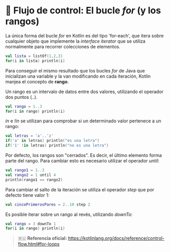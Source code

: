 # :repeat: Flujo de control: El bucle _for_ (y los rangos)

La única forma del bucle _for_ en Kotlin es del tipo 'for-each', que itera sobre cualquier objeto que implemente la _interface iterator_ que se utiliza normalmente para recorrer colecciones de elementos.

```kotlin
val lista = listOf(1,2,3)
for(i in lista) println(i)
```

Para conseguir el mismo resultado que los bucles _for_ de Java que inicializan una variable y la van modificando en cada iteración, Kotlin manjea el concepto de **rango**.

Un rango es un intervalo de datos entre dos valores, utilizando el operador dos puntos (_.._).

```kotlin
val rango = 1..3
for(i in rango) println(i)
```

_in_ e _!in_ se utilizan para comprobar si un determinado valor pertenece a un rango:

```kotlin
val letras = 'a'..'z'
if('a' in letras) println("es una letra")
if('1' !in letras) println("no es una letra")
```

Por defecto, los rangos son "cerrados". Es decir, el último elemento forma parte del rango. Para cambiar esto es necesario utilizar el operador _until_:

```kotlin
val rango1 = 1..3
val rango2 = 1 until 4
println(rango1 == rango2)
```

Para cambiar el salto de la iteración se utiliza el operador _step_ que por defecto tiene valor 1:

```kotlin
val cincoPrimerosPares = 2..10 step 2
```

Es posible iterar sobre un rango al revés, utilizando _downTo_:

```kotlin
val rango = 3 downTo 1
for(i in rango) println(i)
```

>:ru: **Referencia oficial:** https://kotlinlang.org/docs/reference/control-flow.html#for-loops
